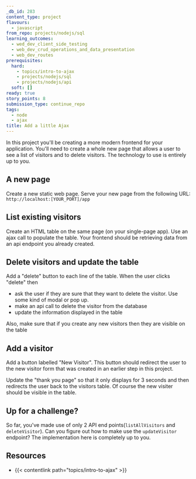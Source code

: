 ```yaml
---
_db_id: 283
content_type: project
flavours:
  - javascript
from_repo: projects/nodejs/sql
learning_outcomes:
  - wed_dev_client_side_testing
  - web_dev_crud_operations_and_data_presentation
  - web_dev_routes
prerequisites:
  hard:
    - topics/intro-to-ajax
    - projects/nodejs/sql
    - projects/nodejs/api
  soft: []
ready: true
story_points: 8
submission_type: continue_repo
tags:
  - node
  - ajax
title: Add a little Ajax
---
```


In this project you'll be creating a more modern frontend for your application. You'll need to create a whole new page that allows a user to see a list of visitors and to delete visitors. The technology to use is entirely up to you.

## A new page

Create a new static web page. Serve your new page from the following URL: `http://localhost:[YOUR_PORT]/app`

## List existing visitors

Create an HTML table on the same page (on your single-page app). Use an ajax call to populate the table. Your frontend should be retrieving data from an api endpoint you already created.

## Delete visitors and update the table

Add a "delete" button to each line of the table. When the user clicks "delete" then

- ask the user if they are sure that they want to delete the visitor. Use some kind of modal or pop up.
- make an api call to delete the visitor from the database
- update the information displayed in the table

Also, make sure that if you create any new visitors then they are visible on the table

## Add a visitor

Add a button labelled "New Visitor". This button should redirect the user to the new visitor form that was created in an earlier step in this project.

Update the "thank you page" so that it only displays for 3 seconds and then redirects the user back to the visitors table. Of course the new visiter should be visible in the table.

## Up for a challenge?

So far, you've made use of only 2 API end points(`listAllVisitors` and `deleteVisitor`). Can you figure out how to make use the `updateVisitor` endpoint? The implementation here is completely up to you.

## Resources

- {{< contentlink path="topics/intro-to-ajax" >}}
